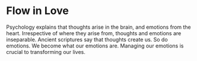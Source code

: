# Flow in Love

Psychology explains that thoughts arise in the brain, and emotions from the
heart. Irrespective of where they arise from, thoughts and emotions are
inseparable. Ancient scriptures say that thoughts create us. So do emotions. We
become what our emotions are. Managing our emotions is crucial to transforming
our lives.
